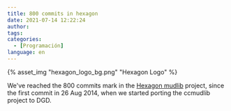 ```yaml
---
title: 800 commits in hexagon
date: 2021-07-14 12:22:24
author:
tags:
categories:
  - [Programación]
language: en
---
```


{% asset_img "hexagon_logo_bg.png" "Hexagon Logo" %}

We've reached the 800 commits mark in the [Hexagon mudlib](https://github.com/houseofmaldorne/hexagon) project, since the first commit in 26 Aug 2014, when we started porting the ccmudlib project to DGD.
